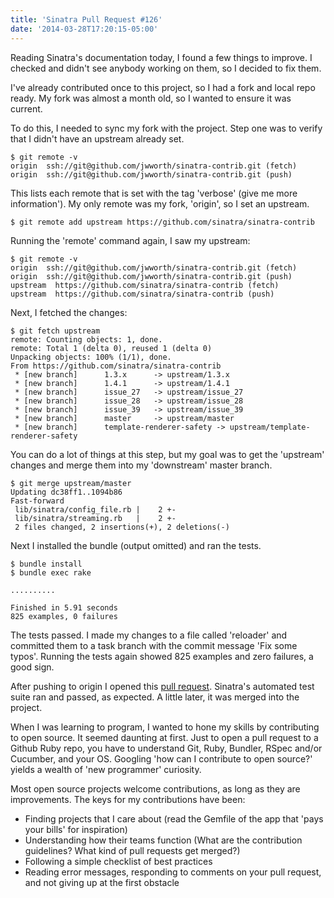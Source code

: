```yaml
---
title: 'Sinatra Pull Request #126'
date: '2014-03-28T17:20:15-05:00'
---
```


Reading Sinatra's documentation today, I found a few things to improve.  I checked and didn't see anybody working on them, so I decided to fix them.

I've already contributed once to this project, so I had a fork and local repo ready.  My fork was almost a month old, so I wanted to ensure it was current.

To do this, I needed to sync my fork with the project.  Step one was to verify that I didn't have an upstream already set.

```
$ git remote -v
origin  ssh://git@github.com/jwworth/sinatra-contrib.git (fetch)
origin  ssh://git@github.com/jwworth/sinatra-contrib.git (push)
```

This lists each remote that is set with the tag 'verbose' (give me more information').  My only remote was my fork, 'origin', so I set an upstream.

```
$ git remote add upstream https://github.com/sinatra/sinatra-contrib
```

Running the 'remote' command again, I saw my upstream:

```
$ git remote -v
origin  ssh://git@github.com/jwworth/sinatra-contrib.git (fetch)
origin  ssh://git@github.com/jwworth/sinatra-contrib.git (push)
upstream  https://github.com/sinatra/sinatra-contrib (fetch)
upstream  https://github.com/sinatra/sinatra-contrib (push)
```

Next, I fetched the changes:

```
$ git fetch upstream
remote: Counting objects: 1, done.
remote: Total 1 (delta 0), reused 1 (delta 0)
Unpacking objects: 100% (1/1), done.
From https://github.com/sinatra/sinatra-contrib
 * [new branch]      1.3.x      -> upstream/1.3.x
 * [new branch]      1.4.1      -> upstream/1.4.1
 * [new branch]      issue_27   -> upstream/issue_27
 * [new branch]      issue_28   -> upstream/issue_28
 * [new branch]      issue_39   -> upstream/issue_39
 * [new branch]      master     -> upstream/master
 * [new branch]      template-renderer-safety -> upstream/template-renderer-safety
```

You can do a lot of things at this step, but my goal was to get the 'upstream' changes and merge them into my 'downstream' master branch.

```
$ git merge upstream/master
Updating dc38ff1..1094b86
Fast-forward
 lib/sinatra/config_file.rb |    2 +-
 lib/sinatra/streaming.rb   |    2 +-
 2 files changed, 2 insertions(+), 2 deletions(-)
```

Next I installed the bundle (output omitted) and ran the tests.

```
$ bundle install
$ bundle exec rake

..........

Finished in 5.91 seconds
825 examples, 0 failures
```

The tests passed.  I made my changes to a file called 'reloader' and committed them to a task branch with the commit message 'Fix some typos'.  Running the tests again showed 825 examples and zero failures, a good sign.

After pushing to origin I opened this <a href='https://github.com/sinatra/sinatra-contrib/pull/126'>pull request</a>.  Sinatra's automated test suite ran and passed, as expected.  A little later, it was merged into the project.

When I was learning to program, I wanted to hone my skills by contributing to open source.  It seemed daunting at first.  Just to open a pull request to a Github Ruby repo, you have to understand Git, Ruby, Bundler, RSpec and/or Cucumber, and your OS.  Googling 'how can I contribute to open source?' yields a wealth of 'new programmer' curiosity.

Most open source projects welcome contributions, as long as they are improvements.  The keys for my contributions have been:

* Finding projects that I care about (read the Gemfile of the app that 'pays your bills' for inspiration)
* Understanding how their teams function (What are the contribution guidelines? What kind of pull requests get merged?)
* Following a simple checklist of best practices
* Reading error messages, responding to comments on your pull request, and not giving up at the first obstacle
